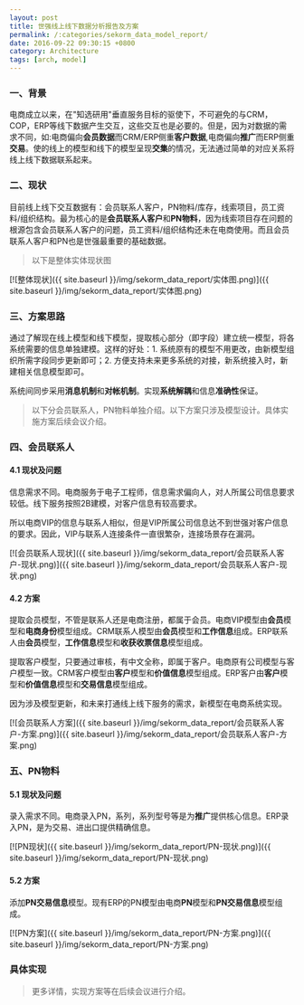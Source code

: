 ```yaml
---
layout: post
title: 世强线上线下数据分析报告及方案
permalink: /:categories/sekorm_data_model_report/
date: 2016-09-22 09:30:15 +0800
category: Architecture
tags: [arch, model]
---
```


### 一、背景

电商成立以来，在"知选研用"垂直服务目标的驱使下，不可避免的与CRM，COP，ERP等线下数据产生交互，这些交互也是必要的。但是，因为对数据的需求不同，如:电商偏向**会员数据**而CRM/ERP侧重**客户数据**,电商偏向**推广**而ERP侧重**交易**。使的线上的模型和线下的模型呈现**交集**的情况，无法通过简单的对应关系将线上线下数据联系起来。

### 二、现状

目前线上线下交互数据有：会员联系人客户，PN物料/库存，线索项目，员工资料/组织结构。最为核心的是**会员联系人客户**和**PN物料**，因为线索项目存在问题的根源包含会员联系人客户的问题，员工资料/组织结构还未在电商使用。而且会员联系人客户和PN也是世强最重要的基础数据。

> 以下是整体实体现状图

[![整体现状]({{ site.baseurl }}/img/sekorm_data_report/实体图.png)]({{ site.baseurl }}/img/sekorm_data_report/实体图.png)

### 三、方案思路

通过了解现在线上模型和线下模型，提取核心部分（即字段）建立统一模型，将各系统需要的信息单独建模。这样的好处：1. 系统原有的模型不用更改，由新模型组织所需字段同步更新即可；2. 方便支持未来更多系统的对接，新系统接入时，新建相关信息模型即可。

系统间同步采用**消息机制**和**对帐机制**。实现**系统解耦**和信息**准确性**保证。

> 以下分会员联系人，PN物料单独介绍。以下方案只涉及模型设计。具体实施方案后续会议介绍。

### 四、会员联系人

#### 4.1 现状及问题

信息需求不同。电商服务于电子工程师，信息需求偏向人，对人所属公司信息要求较低。线下服务按照2B建模，对客户信息有较高要求。

所以电商VIP的信息与联系人相似，但是VIP所属公司信息达不到世强对客户信息的要求。因此，VIP与联系人连接条件一直很繁杂，连接场景存在漏洞。

[![会员联系人现状]({{ site.baseurl }}/img/sekorm_data_report/会员联系人客户-现状.png)]({{ site.baseurl }}/img/sekorm_data_report/会员联系人客户-现状.png)

#### 4.2 方案

提取会员模型，不管是联系人还是电商注册，都属于会员。电商VIP模型由**会员**模型和**电商身份**模型组成。CRM联系人模型由**会员**模型和**工作信息**组成。ERP联系人由**会员**模型，**工作信息**模型和**收获收票信息**模型组成。

提取客户模型，只要通过审核，有中文全称，即属于客户。电商原有公司模型与客户模型一致。CRM客户模型由**客户**模型和**价值信息**模型组成。ERP客户由**客户**模型和**价值信息**模型和**交易信息**模型组成。

因为涉及模型更新，和未来打通线上线下服务的需求，新模型在电商系统实现。

[![会员联系人方案]({{ site.baseurl }}/img/sekorm_data_report/会员联系人客户-方案.png)]({{ site.baseurl }}/img/sekorm_data_report/会员联系人客户-方案.png)

### 五、PN物料

#### 5.1 现状及问题

录入需求不同。电商录入PN，系列，系列型号等是为**推广**提供核心信息。ERP录入PN，是为交易、进出口提供精确信息。

[![PN现状]({{ site.baseurl }}/img/sekorm_data_report/PN-现状.png)]({{ site.baseurl }}/img/sekorm_data_report/PN-现状.png)

#### 5.2 方案

添加**PN交易信息**模型。现有ERP的PN模型由电商**PN**模型和**PN交易信息**模型组成。

[![PN方案]({{ site.baseurl }}/img/sekorm_data_report/PN-方案.png)]({{ site.baseurl }}/img/sekorm_data_report/PN-方案.png)

### 具体实现

> 更多详情，实现方案等在后续会议进行介绍。
